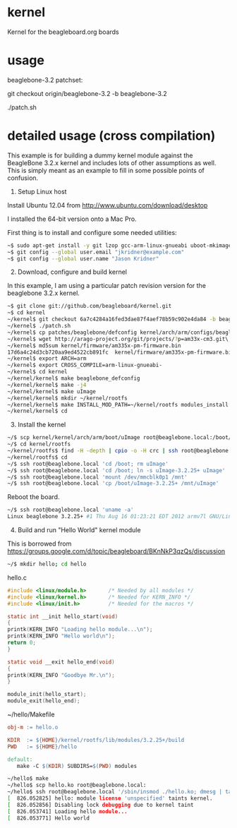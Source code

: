 kernel
======

Kernel for the beagleboard.org boards

usage
======

beaglebone-3.2 patchset:

git checkout origin/beaglebone-3.2 -b beaglebone-3.2

./patch.sh

detailed usage (cross compilation)
==============

This example is for building a dummy kernel module against the BeagleBone
3.2.x kernel and includes lots of other assumptions as well. This is simply
meant as an example to fill in some possible points of confusion.

1. Setup Linux host

 Install Ubuntu 12.04 from http://www.ubuntu.com/download/desktop

 I installed the 64-bit version onto a Mac Pro.

 First thing is to install and configure some needed utilities:

 ```bash
 ~$ sudo apt-get install -y git lzop gcc-arm-linux-gnueabi uboot-mkimage
 ~$ git config --global user.email "jkridner@example.com"
 ~$ git config --global user.name "Jason Kridner"
 ```

2. Download, configure and build kernel

 In this example, I am using a particular patch revision version for the
 beaglebone 3.2.x kernel.

 ```bash
 ~$ git clone git://github.com/beagleboard/kernel.git
 ~$ cd kernel
 ~/kernel$ git checkout 6a7c4284a16fed3dae87f4aef78b59c902e4da84 -b beaglebone-3.2
 ~/kernel$ ./patch.sh
 ~/kernel$ cp patches/beaglebone/defconfig kernel/arch/arm/configs/beaglebone_defconfig
 ~/kernel$ wget http://arago-project.org/git/projects/?p=am33x-cm3.git\;a=blob_plain\;f=bin/am335x-pm-firmware.bin\;hb=HEAD -O kernel/firmware/am335x-pm-firmware.bin
 ~/kernel$ md5sum kernel/firmware/am335x-pm-firmware.bin 
 17d6a4c24d3cb720aa9ed4522cb891fc  kernel/firmware/am335x-pm-firmware.bin
 ~/kernel$ export ARCH=arm
 ~/kernel$ export CROSS_COMPILE=arm-linux-gnueabi-
 ~/kernel$ cd kernel
 ~/kernel/kernel$ make beaglebone_defconfig
 ~/kernel/kernel$ make -j4
 ~/kernel/kernel$ make uImage
 ~/kernel/kernel$ mkdir ~/kernel/rootfs
 ~/kernel/kernel$ make INSTALL_MOD_PATH=~/kernel/rootfs modules_install
 ~/kernel/kernel$ cd
 ```

3. Install the kernel

 ```bash
 ~/$ scp kernel/kernel/arch/arm/boot/uImage root@beaglebone.local:/boot/uImage-3.2.25+
 ~/$ cd kernel/rootfs
 ~/kernel/rootfs$ find -H -depth | cpio -o -H crc | ssh root@beaglebone.local 'cd /; cpio -i'
 ~/kernel/rootfs$ cd
 ~/$ ssh root@beaglebone.local 'cd /boot; rm uImage'
 ~/$ ssh root@beaglebone.local 'cd /boot; ln -s uImage-3.2.25+ uImage'
 ~/$ ssh root@beaglebone.local 'mount /dev/mmcblk0p1 /mnt'
 ~/$ ssh root@beaglebone.local 'cp /boot/uImage-3.2.25+ /mnt/uImage'
 ```

 Reboot the board.

 ```bash
 ~/$ ssh root@beaglebone.local 'uname -a'
 Linux beaglebone 3.2.25+ #1 Thu Aug 16 01:23:21 EDT 2012 armv7l GNU/Linux
 ```

4. Build and run "Hello World" kernel module

 This is borrowed from https://groups.google.com/d/topic/beagleboard/BKnNkP3qzQs/discussion

 ```bash
 ~/$ mkdir hello; cd hello
 ```

 hello.c
 ```c
 #include <linux/module.h>       /* Needed by all modules */
 #include <linux/kernel.h>       /* Needed for KERN_INFO */
 #include <linux/init.h>         /* Needed for the macros */
 
 static int __init hello_start(void)
 {
 printk(KERN_INFO "Loading hello module...\n");
 printk(KERN_INFO "Hello world\n");
 return 0;
 }
 
 static void __exit hello_end(void)
 {
 printk(KERN_INFO "Goodbye Mr.\n");
 }

 module_init(hello_start);
 module_exit(hello_end);
 ```

 ~/hello/Makefile
 ```Makefile
 obj-m := hello.o

 KDIR  := ${HOME}/kernel/rootfs/lib/modules/3.2.25+/build
 PWD   := ${HOME}/hello

 default:
 	make -C $(KDIR) SUBDIRS=$(PWD) modules
 ```

 ```bash
 ~/hello$ make
 ~/hello$ scp hello.ko root@beaglebone.local:
 ~/hello$ ssh root@beaglebone.local '/sbin/insmod ./hello.ko; dmesg | tail'
 [  826.052825] hello: module license 'unspecified' taints kernel.
 [  826.052856] Disabling lock debugging due to kernel taint
 [  826.053741] Loading hello module...
 [  826.053771] Hello world
 ```

